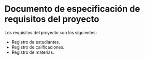 # Documento de especificación de requisitos del proyecto
Los requisitos del proyecto son los siguientes:
- Registro de estudiantes.
- Registro de calificaciones.
- Registro de materias.
